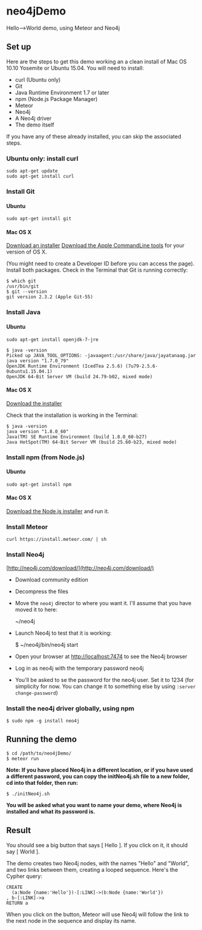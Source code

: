 # neo4jDemo
Hello-->World demo, using Meteor and Neo4j

## Set up
Here are the steps to get this demo working an a clean install of Mac OS 10.10 Yosemite or Ubuntu 15.04.
You will need to install:

- curl (Ubuntu only)
- Git
- Java Runtime Environment 1.7 or later
- npm (Node.js Package Manager)
- Meteor
- Neo4j
- A Neo4j driver
- The demo itself

If you have any of these already installed, you can skip the associated steps.

### Ubuntu only: install curl

    sudo apt-get update
    sudo apt-get install curl
    
### Install Git
#### Ubuntu

    sudo apt-get install git

#### Mac OS X
[Download an installer](http://git-scm.com/download/mac)
[Download the Apple CommandLine tools](https://developer.apple.com/downloads/) for your version of OS X.

(You might need to create a Developer ID before you can access the page). Install both packages. Check in the Terminal that Git is running correctly:

    $ which git
    /usr/bin/git
    $ git --version
    git version 2.3.2 (Apple Git-55)
    
### Install Java
#### Ubuntu

    sudo apt-get install openjdk-7-jre

    $ java -version
    Picked up JAVA_TOOL_OPTIONS: -javaagent:/usr/share/java/jayatanaag.jar 
    java version "1.7.0_79"
    OpenJDK Runtime Environment (IcedTea 2.5.6) (7u79-2.5.6-0ubuntu1.15.04.1)
    OpenJDK 64-Bit Server VM (build 24.79-b02, mixed mode)

#### Mac OS X
[Download the installer](http://www.oracle.com/technetwork/java/javase/downloads/jdk8-downloads-2133151.html)

Check that the installation is working in the Terminal:

    $ java -version
    java version "1.8.0_60"
    Java(TM) SE Runtime Environment (build 1.8.0_60-b27)
    Java HotSpot(TM) 64-Bit Server VM (build 25.60-b23, mixed mode)

### Install npm (from Node.js)
#### Ubuntu

    sudo apt-get install npm

#### Mac OS X
[Download the Node.js installer](https://nodejs.org/) and run it.

### Install Meteor

    curl https://install.meteor.com/ | sh

### Install Neo4j

[http://neo4j.com/download/](http://neo4j.com/download/)

- Download community edition
- Decompress the files
- Move the `neo4j` director to where you want it. I'll assume that you have moved it to here:

    ~/neo4j

- Launch Neo4j to test that it is working:

    $ ~/neo4j/bin/neo4j start

- Open your browser at [http://localhost:7474](http://localhost:7474) to see the Neo4j browser
- Log in as neo4j with the temporary password neo4j
- You'll be asked to se the password for the neo4j user. Set it to 1234 (for simplicity for now. You can change it to something else by using `:server change-password`)

### Install the neo4j driver globally, using npm

    $ sudo npm -g install neo4j

## Running the demo
    $ cd /path/to/neo4jDemo/
    $ meteor run

**Note: If you have placed Neo4j in a different location, or if you have used a different password, you can copy the initNeo4j.sh file to a new folder, cd into that folder, then run:**

    $ ./initNeo4j.sh
    
**You will be asked what you want to name your demo, where Neo4j is installed and what its password is.**

## Result
You should see a big button that says [ Hello ]. If you click on it, it should say [ World ].

The demo creates two Neo4j nodes, with the names "Hello" and "World", and two links between them, creating a looped sequence. Here's the Cypher query:

    CREATE
      (a:Node {name:'Hello'})-[:LINK]->(b:Node {name:'World'})
    , b-[:LINK]->a
    RETURN a

When you click on the button, Meteor will use Neo4j will follow the link to the next node in the sequence and display its name.
